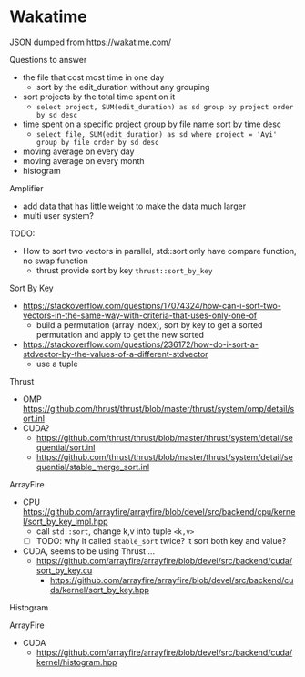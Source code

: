 # Wakatime

JSON dumped from https://wakatime.com/

Questions to answer

- the file that cost most time in one day
  - sort by the edit_duration without any grouping
- sort projects by the total time spent on it
  - `select project, SUM(edit_duration) as sd group by project order by sd desc` 
- time spent on a specific project group by file name sort by time desc
  - `select file, SUM(edit_duration) as sd where project = 'Ayi' group by file order by sd desc`
- moving average on every day
- moving average on every month
- histogram

Amplifier

- add data that has little weight to make the data much larger
- multi user system?

TODO:

- How to sort two vectors in parallel, std::sort only have compare function, no swap function
    - thrust provide sort by key `thrust::sort_by_key`

Sort By Key

- https://stackoverflow.com/questions/17074324/how-can-i-sort-two-vectors-in-the-same-way-with-criteria-that-uses-only-one-of
  - build a permutation (array index), sort by key to get a sorted permutation and apply to get the new sorted
- https://stackoverflow.com/questions/236172/how-do-i-sort-a-stdvector-by-the-values-of-a-different-stdvector
  - use a tuple

Thrust

- OMP https://github.com/thrust/thrust/blob/master/thrust/system/omp/detail/sort.inl
- CUDA? 
  - https://github.com/thrust/thrust/blob/master/thrust/system/detail/sequential/sort.inl
  - https://github.com/thrust/thrust/blob/master/thrust/system/detail/sequential/stable_merge_sort.inl

ArrayFire

- CPU https://github.com/arrayfire/arrayfire/blob/devel/src/backend/cpu/kernel/sort_by_key_impl.hpp
  - call `std::sort`, change k,v into tuple `<k,v>`
  - [ ] TODO: why it called `stable_sort` twice? it sort both key and value?
- CUDA, seems to be using Thrust ...
  - https://github.com/arrayfire/arrayfire/blob/devel/src/backend/cuda/sort_by_key.cu
    - https://github.com/arrayfire/arrayfire/blob/devel/src/backend/cuda/kernel/sort_by_key.hpp

Histogram 

ArrayFire 

- CUDA 
  - https://github.com/arrayfire/arrayfire/blob/devel/src/backend/cuda/kernel/histogram.hpp    